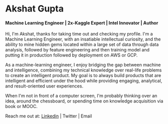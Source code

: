 # Akshat Gupta

#### Machine Learning Engineer | 2x-Kaggle Expert | Intel Innovator | Author

<!--
**Akshat4112/akshat4112** is a ✨ _special_ ✨ repository because its `README.md` (this file) appears on your GitHub profile.

- 🔭 I’m currently working on ...
- 🌱 I’m currently learning ...
- 👯 I’m looking to collaborate on ...
- 🤔 I’m looking for help with ...
- 💬 Ask me about ...
- 📫 How to reach me: ...
- 😄 Pronouns: ...
- ⚡ Fun fact: ...
-->

Hi, I'm Akshat, thanks for taking time out and checking my profile. I'm a Machine Learning Engineer, with an insatiable intellectual curiosity, and the ability to mine hidden gems located within a large set of data through data analysis, followed by feature engineering and then training model and putting it in production followed by deployment on AWS or GCP.

As a machine-learning engineer, I enjoy bridging the gap between machine and intelligence, combining my technical knowledge over real-life problems to create an intelligent product. My goal is to always build products that are intelligent and efficient under the hood while providing engaging, analytical, and result-oriented user experiences.

When I'm not in front of a computer screen, I'm probably thinking over an idea, around the chessboard, or spending time on knowledge acquisition via book or MOOC. 

Reach me out at:
[Linkedin](https://www.linkedin.com/in/akshat-rg/) | Twitter | Email

